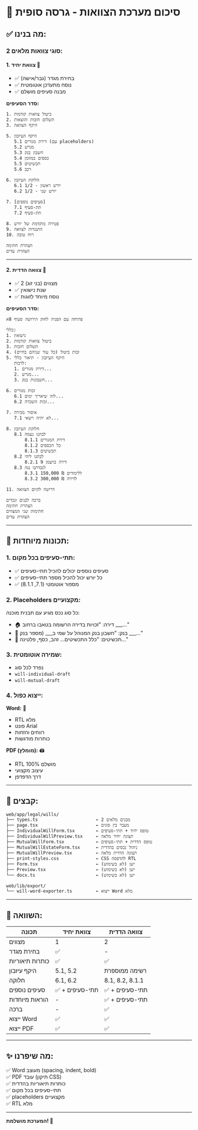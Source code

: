 # 📜 סיכום מערכת הצוואות - גרסה סופית

## ✅ מה בנינו:

### **2 סוגי צוואות מלאים:**

#### 1. **צוואת יחיד** 👤
- ✅ בחירת מגדר (גבר/אישה)
- ✅ נוסח מתעדכן אוטומטית
- ✅ מבנה סעיפים מושלם

**סדר הסעיפים:**
```
1. ביטול צוואות קודמות
2. תשלום חובות והוצאות
3. היקף הצוואה

5. היקף העיזבון
   5.1 דירת מגורים (עם placeholders)
   5.2 מגרש
   5.3 חשבון בנק
   5.4 כספים במזומן
   5.5 תכשיטים
   5.6 רכב

6. חלוקת העיזבון
   6.1 יורש ראשון - 1/2
   6.2 יורש שני - 1/2

7. [סעיפים נוספים]
   7.1 תת-סעיף
   7.2 תת-סעיף

8. פטירה מוקדמת של יורש
9. התנגדות לצוואה
10. רוח טובה

הצהרת חתימה
הצהרת עדים
```

---

#### 2. **צוואה הדדית** 👥
- ✅ 2 מצווים (בני זוג)
- ✅ שנת נישואין
- ✅ נוסח מיוחד לזוגות

**סדר הסעיפים:**
```
פתיחה עם הפניה לחוק הירושה סעיף 8א

כללי:
1. נישואין
2. ביטול צוואות קודמות
3. תשלום חובות
4. זכות ביטול (כל עוד שניהם בחיים)
5. היקף העיזבון - תיאור כללי
   לרבות:
   1. דירת מגורים...
   2. מגרש...
   3. חשבונות בנק...

6. זכות מגורים
   6.1 לזה שיאריך ימים...
   6.2 זכות השכרה...

7. איסור מכירה
   7.1 לא יהיה רשאי...

8. חלוקת העיזבון
   8.1 לבתנו נעמה
       8.1.1 דירת המגורים
       8.1.2 כל הכספים
       8.1.3 תכשיטים
   8.2 לבתנו ליהי
       8.2.1 דירה בויצמן 9
   8.3 לנכדתנו נגה
       8.3.1 150,000 ₪ ללימודים
       8.3.2 300,000 ₪ לדירה

11. דרישה לקיום הצוואה

ברכה לבנים ונכדים
הצהרת חתימה
חתימות שני המצווים
הצהרת עדים
```

---

## 🎯 תכונות מיוחדות:

### **1. תתי-סעיפים בכל מקום:**
- ✅ סעיפים נוספים יכולים להכיל תתי-סעיפים
- ✅ כל יורש יכול להכיל מספר תתי-סעיפים
- ✅ מספור אוטומטי (7.1, 8.1.1)

### **2. Placeholders מקצועיים:**
כל סוג נכס מגיע עם תבנית מוכנה:
- 🏠 דירה: "זכויות בדירה הרשומה בטאבו ברחוב ___..."
- 🏦 בנק: "חשבון בנק המנוהל על שמי ב___ (מספר בנק ___..."
- 💎 תכשיטים: "כלל התכשיטים... זהב, כסף, פלטינה..."

### **3. שמירה אוטומטית:**
- נפרד לכל סוג
- `will-individual-draft`
- `will-mutual-draft`

### **4. ייצוא כפול:**

**Word:** 📄
- RTL מלא
- פונט Arial
- רווחים והזחות
- כותרות מודגשות

**PDF (מומלץ):** 🖨️
- RTL מושלם 100%
- עיצוב מקצועי
- דרך הדפדפן

---

## 📁 קבצים:

```
web/app/legal/wills/
├── types.ts                      ← 2 מבנים מלאים
├── page.tsx                      ← מעבר בין סוגים
├── IndividualWillForm.tsx        ← טופס יחיד + תתי-סעיפים
├── IndividualWillPreview.tsx     ← תצוגה יחיד מלאה
├── MutualWillForm.tsx            ← טופס הדדית + תתי-סעיפים
├── MutualWillEstateForm.tsx      ← ניהול נכסים בהדדית
├── MutualWillPreview.tsx         ← תצוגה הדדית מלאה
├── print-styles.css              ← CSS להדפסה RTL
├── Form.tsx                      ← ישן (לא בשימוש)
├── Preview.tsx                   ← ישן (לא בשימוש)
└── docx.ts                       ← ישן (לא בשימוש)

web/lib/export/
└── will-word-exporter.ts         ← ייצוא Word מלא
```

---

## 🎨 השוואה:

| תכונה | צוואת יחיד | צוואה הדדית |
|-------|------------|-------------|
| מצווים | 1 | 2 |
| בחירת מגדר | ✅ | - |
| כותרות תיאוריות | ✅ | ✅ |
| היקף עיזבון | 5.1, 5.2 | רשימה ממוספרת |
| חלוקה | 6.1, 6.2 | 8.1, 8.2, 8.1.1 |
| סעיפים נוספים | ✅ + תתי-סעיפים | ✅ + תתי-סעיפים |
| הוראות מיוחדות | - | ✅ + תתי-סעיפים |
| ברכה | - | ✅ |
| ייצוא Word | ✅ | ✅ |
| ייצוא PDF | ✅ | ✅ |

---

## ✨ מה שיפרנו:

✅ Word מעוצב (spacing, indent, bold)  
✅ PDF עובד (תיקון CSS)  
✅ כותרות תיאוריות בהדדית  
✅ תתי-סעיפים בכל מקום  
✅ placeholders מקצועיים  
✅ RTL מלא  

---

**המערכת מושלמת! 🚀**

